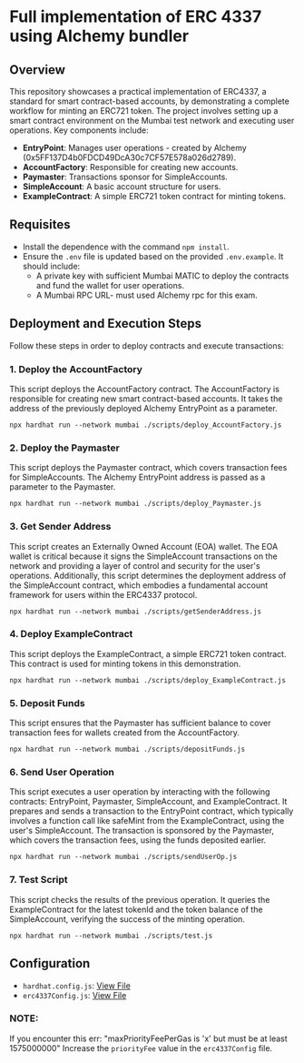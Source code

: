 # Full implementation of ERC 4337 using Alchemy bundler

## Overview
This repository showcases a practical implementation of ERC4337, a standard for smart contract-based accounts, by demonstrating a complete workflow for minting an ERC721 token. The project involves setting up a smart contract environment on the Mumbai test network and executing user operations. Key components include:
- **EntryPoint**: Manages user operations - created by Alchemy (0x5FF137D4b0FDCD49DcA30c7CF57E578a026d2789).
- **AccountFactory**: Responsible for creating new accounts.
- **Paymaster**: Transactions sponsor for SimpleAccounts.
- **SimpleAccount**: A basic account structure for users.
- **ExampleContract**: A simple ERC721 token contract for minting tokens.

## Requisites
- Install the dependence with the command `npm install`.
- Ensure the `.env` file is updated based on the provided `.env.example`. It should include:
  - A private key with sufficient Mumbai MATIC to deploy the contracts and fund the wallet for user operations.
  - A Mumbai RPC URL- must used Alchemy rpc for this exam.

## Deployment and Execution Steps
Follow these steps in order to deploy contracts and execute transactions:

### 1. Deploy the AccountFactory
This script deploys the AccountFactory contract. The AccountFactory is responsible for creating new smart contract-based accounts. It takes the address of the previously deployed Alchemy EntryPoint as a parameter.

`npx hardhat run --network mumbai ./scripts/deploy_AccountFactory.js`

### 2. Deploy the Paymaster
This script deploys the Paymaster contract, which covers transaction fees for SimpleAccounts. The Alchemy EntryPoint address is passed as a parameter to the Paymaster.

`npx hardhat run --network mumbai ./scripts/deploy_Paymaster.js`

### 3. Get Sender Address 
This script creates an Externally Owned Account (EOA) wallet. The EOA wallet is critical because it signs the SimpleAccount transactions on the network and providing a layer of control and security for the user's operations. Additionally, this script determines the deployment address of the SimpleAccount contract, which embodies a fundamental account framework for users within the ERC4337 protocol.

`npx hardhat run --network mumbai ./scripts/getSenderAddress.js`

### 4. Deploy ExampleContract
This script deploys the ExampleContract, a simple ERC721 token contract. This contract is used for minting tokens in this demonstration.

`npx hardhat run --network mumbai ./scripts/deploy_ExampleContract.js`

### 5. Deposit Funds
This script ensures that the Paymaster has sufficient balance to cover transaction fees for wallets created from the AccountFactory.

`npx hardhat run --network mumbai ./scripts/depositFunds.js`

### 6. Send User Operation
This script executes a user operation by interacting with the following contracts: EntryPoint, Paymaster, SimpleAccount, and ExampleContract. It prepares and sends a transaction to the EntryPoint contract, which typically involves a function call like safeMint from the ExampleContract, using the user's SimpleAccount.
The transaction is sponsored by the Paymaster, which covers the transaction fees, using the funds deposited earlier.

`npx hardhat run --network mumbai ./scripts/sendUserOp.js`

### 7. Test Script
 This script checks the results of the previous operation. It queries the ExampleContract for the latest tokenId and the token balance of the SimpleAccount, verifying the success of the minting operation.

`npx hardhat run --network mumbai ./scripts/test.js`

## Configuration
- `hardhat.config.js`: [View File](https://github.com/cmatan10/erc4337-example/blob/main/hardhat.config.js)
- `erc4337Config.js`: [View File](https://github.com/cmatan10/erc4337_usingAlchemyBundler/blob/main/erc4337Config.js)

### NOTE: 
If you encounter this err:
"maxPriorityFeePerGas is 'x' but must be at least 1575000000"
Increase the `priorityFee` value in the `erc4337Config` file.
